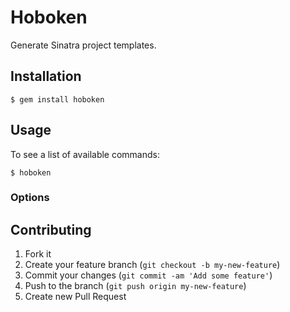 # Hoboken

Generate Sinatra project templates.

## Installation

    $ gem install hoboken

## Usage

To see a list of available commands:

    $ hoboken

### Options

## Contributing

1. Fork it
2. Create your feature branch (`git checkout -b my-new-feature`)
3. Commit your changes (`git commit -am 'Add some feature'`)
4. Push to the branch (`git push origin my-new-feature`)
5. Create new Pull Request
